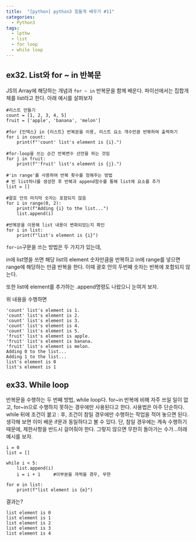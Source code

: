 ```yaml
---
title:  "[python] python3 힘들게 배우기 #11"
categories:
  - Python3
tags:
  - lpthw
  - list
  - for loop
  - while loop
---
```


## ex32. List와 for ~ in 반복문

JS의 Array에 해당하는 개념과 `for ~ in` 반복문을 함께 배운다. 파이선에서는 집합개체를 list라고 한다. 아래 예시를 살펴보자

```python3
#리스트 만들기
count = [1, 2, 3, 4, 5]
fruit = ['apple', 'banana', 'melon']

#for {인덱스} in {리스트} 반복문을 이용, 리스트 요소 개수만큼 반복하여 출력하기
for i in count:
    print(f"'count' list's element is {i}.")

#for-loop을 쓰는 순간 반복변수 선언을 하는 것임
for j in fruit:
    print(f"'fruit' list's element is {j}.")

#'in range'를 사용하여 반복 횟수를 정해주는 방법
# 빈 list하나를 생성한 후 반복과 append함수를 통해 list에 요소를 추가
list = []

#괄호 안의 마지막 숫자는 포함되지 않음
for i in range(0, 2):
    print(f"Adding {i} to the list...")
    list.append(i)

#반복문을 이용해 list 내용이 변화되었는지 확인
for i in list:
    print(f"list's element is {i}")
```
`for~in`구문을 쓰는 방법은 두 가지가 있는데, 

in에 list명을 쓰면 해당 list의 element 숫자만큼을 반복하고 in에 range를 넣으면 range에 해당하는 만큼 반복을 한다. 이때 괄호 안의 두번째 숫자는 반복에 포함되지 않는다. 

또한 list에 element를 추가하는 .append명령도 나왔으니 눈여겨 보자. 

위 내용을 수행하면

```
'count' list's element is 1.
'count' list's element is 2.
'count' list's element is 3.
'count' list's element is 4.
'count' list's element is 5.
'fruit' list's element is apple.
'fruit' list's element is banana.
'fruit' list's element is melon.
Adding 0 to the list...
Adding 1 to the list...
list's element is 0
list's element is 1
```

## ex33. While loop

반복문을 수행하는 두 번째 방법, while loop다. for~in 반복에 비해 자주 쓰일 일이 없고, for~in으로 수행하지 못하는 경우에만 사용된다고 한다. 
사용법은 아주 단순하다. while 뒤에 조건이 붙고 : 후, 조건이 참일 경우에만 수행하는 작업을 적어 놓으면 된다. 
생각해 보면 이미 배운 if문과 동일하다고 볼 수 있다. 단, 참일 경우에는 계속 수행하기 때문에, 제한사항을 반드시 걸어줘야 한다. 그렇지 않으면 무한히 돌아가는 수가...아래 예시를 보자. 



```python3
i = 0
list = []

while i < 5:
    list.append(i)
    i = i + 1     #이부분을 까먹을 경우, 무한  

for e in list:
    print(f"list element is {e}")
```

결과는? 

```
list element is 0
list element is 1
list element is 2
list element is 3
list element is 4
```




